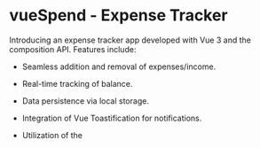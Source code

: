 # vueSpend - Expense Tracker

Introducing an expense tracker app developed with Vue 3 and the composition API. Features include:

- Seamless addition and removal of expenses/income.
- Real-time tracking of balance.
- Data persistence via local storage.
- Integration of Vue Toastification for notifications.
- Utilization of the <script setup> syntax (Vue 3.2+).

  ![Expense Tracker](vueSpend.png)


## Project Setup

npm install

### Compile and Hot-Reload for Development

npm run dev

### Compile and Minify for Production

npm run build
